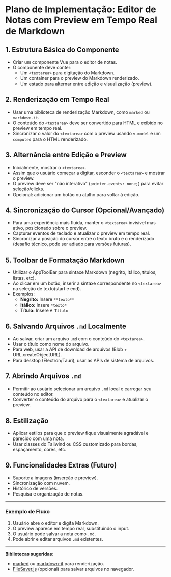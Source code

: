 # Plano de Implementação: Editor de Notas com Preview em Tempo Real de Markdown

## 1. Estrutura Básica do Componente

- Criar um componente Vue para o editor de notas.
- O componente deve conter:
  - Um `<textarea>` para digitação do Markdown.
  - Um container para o preview do Markdown renderizado.
  - Um estado para alternar entre edição e visualização (preview).

## 2. Renderização em Tempo Real

- Usar uma biblioteca de renderização Markdown, como `marked` ou `markdown-it`.
- O conteúdo do `<textarea>` deve ser convertido para HTML e exibido no preview em tempo real.
- Sincronizar o valor do `<textarea>` com o preview usando `v-model` e um `computed` para o HTML renderizado.

## 3. Alternância entre Edição e Preview

- Inicialmente, mostrar o `<textarea>`.
- Assim que o usuário começar a digitar, esconder o `<textarea>` e mostrar o preview.
- O preview deve ser "não interativo" (`pointer-events: none;`) para evitar seleção/clicks.
- Opcional: adicionar um botão ou atalho para voltar à edição.

## 4. Sincronização do Cursor (Opcional/Avançado)

- Para uma experiência mais fluida, manter o `<textarea>` invisível mas ativo, posicionado sobre o preview.
- Capturar eventos de teclado e atualizar o preview em tempo real.
- Sincronizar a posição do cursor entre o texto bruto e o renderizado (desafio técnico, pode ser adiado para versões futuras).

## 5. Toolbar de Formatação Markdown

- Utilizar o AppToolBar para sintaxe Markdown (negrito, itálico, títulos, listas, etc).
- Ao clicar em um botão, inserir a sintaxe correspondente no `<textarea>` na seleção de texto(start e end).
- Exemplos:
  - **Negrito:** Insere `**texto**`
  - **Itálico:** Insere `*texto*`
  - **Título:** Insere `# Título`

## 6. Salvando Arquivos `.md` Localmente

- Ao salvar, criar um arquivo `.md` com o conteúdo do `<textarea>`.
- Usar o título como nome do arquivo.
- Para web, usar a API de download de arquivos (Blob + URL.createObjectURL).
- Para desktop (Electron/Tauri), usar as APIs de sistema de arquivos.

## 7. Abrindo Arquivos `.md`

- Permitir ao usuário selecionar um arquivo `.md` local e carregar seu conteúdo no editor.
- Converter o conteúdo do arquivo para o `<textarea>` e atualizar o preview.

## 8. Estilização

- Aplicar estilos para que o preview fique visualmente agradável e parecido com uma nota.
- Usar classes do Tailwind ou CSS customizado para bordas, espaçamento, cores, etc.

## 9. Funcionalidades Extras (Futuro)

- Suporte a imagens (inserção e preview).
- Sincronização com nuvem.
- Histórico de versões.
- Pesquisa e organização de notas.

---

### Exemplo de Fluxo

1. Usuário abre o editor e digita Markdown.
2. O preview aparece em tempo real, substituindo o input.
3. O usuário pode salvar a nota como `.md`.
4. Pode abrir e editar arquivos `.md` existentes.

---

**Bibliotecas sugeridas:**

- [marked](https://github.com/markedjs/marked) ou [markdown-it](https://github.com/markdown-it/markdown-it) para renderização.
- [FileSaver.js](https://github.com/eligrey/FileSaver.js) (opcional) para salvar arquivos no navegador.
